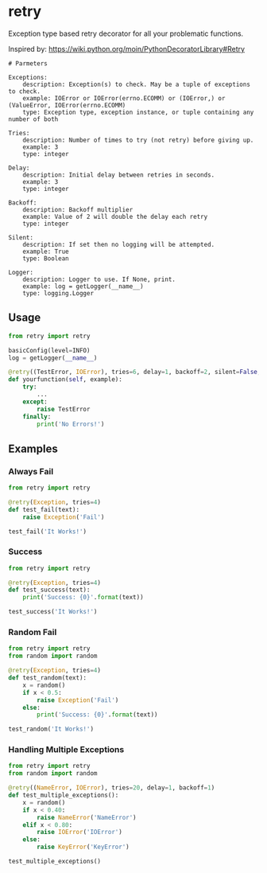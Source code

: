 # retry

Exception type based retry decorator for all your problematic functions.

Inspired by: https://wiki.python.org/moin/PythonDecoratorLibrary#Retry


    # Parmeters

    Exceptions:
        description: Exception(s) to check. May be a tuple of exceptions to check.
        example: IOError or IOError(errno.ECOMM) or (IOError,) or (ValueError, IOError(errno.ECOMM)
        type: Exception type, exception instance, or tuple containing any number of both

    Tries:
        description: Number of times to try (not retry) before giving up.
        example: 3
        type: integer

    Delay:
        description: Initial delay between retries in seconds.
        example: 3
        type: integer

    Backoff:
        description: Backoff multiplier
        example: Value of 2 will double the delay each retry
        type: integer

    Silent:
        description: If set then no logging will be attempted.
        example: True
        type: Boolean

    Logger:
        description: Logger to use. If None, print.
        example: log = getLogger(__name__)
        type: logging.Logger


## Usage

```python
from retry import retry

basicConfig(level=INFO)
log = getLogger(__name__)

@retry((TestError, IOError), tries=6, delay=1, backoff=2, silent=False, logger=log)
def yourfunction(self, example):
    try:
        ...
    except:
        raise TestError
    finally:
        print('No Errors!')
```


## Examples

### Always Fail

```python
from retry import retry

@retry(Exception, tries=4)
def test_fail(text):
    raise Exception('Fail')

test_fail('It Works!')
```

### Success

```python
from retry import retry

@retry(Exception, tries=4)
def test_success(text):
    print('Success: {0}'.format(text))

test_success('It Works!')
```

### Random Fail

```python
from retry import retry
from random import random

@retry(Exception, tries=4)
def test_random(text):
    x = random()
    if x < 0.5:
        raise Exception('Fail')
    else:
        print('Success: {0}'.format(text))

test_random('It Works!')
```

### Handling Multiple Exceptions

```python
from retry import retry
from random import random

@retry((NameError, IOError), tries=20, delay=1, backoff=1)
def test_multiple_exceptions():
    x = random()
    if x < 0.40:
        raise NameError('NameError')
    elif x < 0.80:
        raise IOError('IOError')
    else:
        raise KeyError('KeyError')

test_multiple_exceptions()
```

